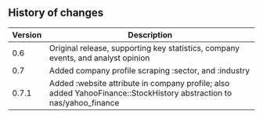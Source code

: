 ## History of changes

Version | Description
------- | -----------
0.6 | Original release, supporting key statistics, company events, and analyst opinion
0.7 | Added company profile scraping :sector, and :industry
0.7.1 |Added :website attribute in company profile; also added YahooFinance::StockHistory abstraction to nas/yahoo_finance